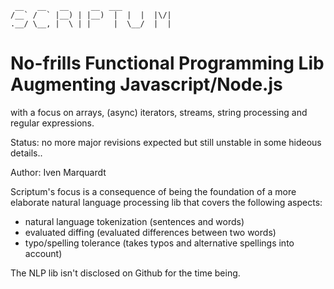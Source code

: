 ```
 __   __   __     __  ___            
/__` /  ` |__) | |__)  |  |  |  |\/| 
.__/ \__, |  \ | |     |  \__/  |  | 
```                                   


# No-frills Functional Programming Lib Augmenting Javascript/Node.js

with a focus on arrays, (async) iterators, streams, string processing and regular expressions.

Status: no more major revisions expected but still unstable in some hideous details..

Author: Iven Marquardt

Scriptum's focus is a consequence of being the foundation of a more elaborate natural language processing lib that covers the following aspects:

* natural language tokenization (sentences and words)
* evaluated diffing (evaluated differences between two words)
* typo/spelling tolerance (takes typos and alternative spellings into account)

The NLP lib isn't disclosed on Github for the time being.
